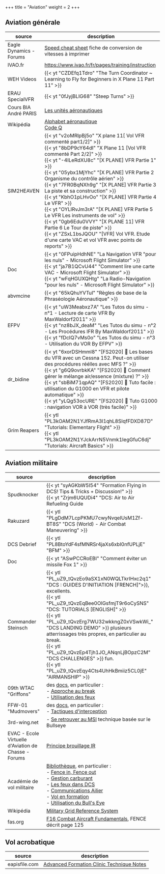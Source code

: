 +++
title = "Aviation"
weight = 2
+++

## Aviation générale
source       | description
------------ | -----------
Eagle Dynamics - Forums | [Speed cheat sheet](https://forums.eagle.ru/showthread.php?t=133980) fiche de conversion de vitesses à imprimer
IVAO.fr | https://www.ivao.fr/fr/pages/training/instruction
WEH Videos   | {{< yt "CZDEfq1Tdro" "The Turn Coordinator ~ Learning to Fly for Beginners in X Plane 11 Part 11" >}}
ERAU SpecialVFR | {{< yt "0fJyjBLIG68" "Steep Turns" >}}
Cours BIA André PARIS | [Les unités aéronautiques](https://www.acriv.org/fichiers/pdf/BIA/04-Navigation-Reglementation-Aeromedecine/Fiche-400-Les_Unites_Aeronautiques.pdf)
Wikipédia | [Alphabet aéronautique](https://fr.vikidia.org/wiki/Alphabet_a%C3%A9ronautique)<br /> [Code Q](https://fr.wikipedia.org/wiki/Code_Q)
SIM2HEAVEN | {{< yt "v2oMRlpBj5o" "X plane 11[ Vol VFR commenté part1/2]" >}}<br />{{< yt "8bDP9cY64dI" "X Plane 11 [Vol VFR commenté Part 2/2]" >}}<br />{{< yt "-4ILeRdXU8c" "[X PLANE] VFR Partie 1" >}}<br />{{< yt "05ybx1MjYhc" "[X PLANE] VFR Partie 2 Organisme du contrôle aérien" >}}<br />{{< yt "7FR0BqNXh9g" "[X PLANE] VFR Partie 3 La piste et sa construction" >}}<br />{{< yt "KbhO1pLHvOo" "[X PLANE] VFR Partie 4 Le VFR" >}}<br />{{< yt "OYLlRvJm3rA" "[X PLANE] VFR Partie 5 Le VFR Les instruments de vol" >}}<br />{{< yt "0gb6Edu0VVY" "[X PLANE 11] VFR Partie 6 Le Tour de piste" >}}<br />{{< yt "ZSxL1bsJQOU" "[VFR] Vol VFR. Etude d'une carte VAC et vol VFR avec points de reports" >}}
Doc | {{< yt "0FPuipHdhNE" "La Navigation VFR "pour les nuls" - Microsoft Flight Simulator" >}}<br />{{< yt "ja7B1QCvU44" "Comment lire une carte VAC - Microsoft Flight Simulator" >}}<br />{{< yt "wFqHGUXQHtg" "La Radio-Navigation "pour les nuls" - Microsoft Flight Simulator" >}}
abvmcine | {{< yt "65kQhuYVTuI" "Règles de base de la Phraséologie Aéronautique" >}}
EFPV | {{< yt "uW3Meabxz7A" "Les Tutos du simu - n°1 - Lecture de carte VFR By MaxWaldorf2011" >}}<br />{{< yt "nz8bJX_deaM" "Les Tutos du simu - n°2 - Les Procédures IFR By MaxWaldorf2011" >}}<br />{{< yt "fDcIQ7vMs0o" "Les Tutos du simu - n°3 - Utilisation du VOR By EFPV" >}}
dr_bidine | {{< yt "6xorDSHmml8" "[FS2020] 🛫 Les bases du VFR avec un Cessna 152. Peut-on utiliser des procédures réélles avec MFS ?" >}}<br />{{< yt "g6Q9ovrbkKA" "[FS2020] 🛫 Comment gérer le mélange air/essence (mixture) ?" >}}<br />{{< yt "sbBiM71qpAQ" "[FS2020] 🛫 Tuto facile : utilisation du G1000 en VFR et pilote automatique" >}}<br />{{< yt "yLQg53ocURE" "[FS2020] 🛫 Tuto G1000 : navigation VOR à VOR (très facile)" >}}
Grim Reapers | {{< ytl "PL3kOAM2N1YJfRmA3l1qhL8SIqfFDXD87D" "Tutorials: Elementary Flight" >}}<br /> {{< ytl "PL3kOAM2N1YJckArrN5Vnmk1IegGfuC6dj" "Tutorials: Aircraft Basics" >}}

## Aviation militaire
source       | description
------------ | -----------
Spudknocker  | {{< yt "syAGKbW5I54" "Formation Flying in DCS! Tips & Tricks + Discussion!" >}}<br /> {{< yt "Zrjm6UQUDi4" "DCS: Air to Air Refueling Guide | The Mental Game | Tips & Tricks" >}}<br />{{< yt "jOB-yVEm3Qg" "DCS World Low Level Penetration & Ridge Crossing Tutorial!" >}}<br />{{< yt "a2F91-RgREM" "SPEED IS LIFE! Tutorial on Surviving DCS World" >}}
Rakuzard     | {{< ytl "PLgDdM7LcpPKMU7cwyNvqeIUsM1Zf-BT8S" "DCS (World) - Air Combat Maneuvering" >}}
DCS Debrief  | {{< ytl "PL8BtoYdF4sfMNRSr4jaXs6xbI0nfUPLjE" "BFM" >}}
Doc          | {{< yt "ASwPCCRoEBI" "Comment éviter un missile Fox 1" >}}
Commander Steinsch | {{< ytl "PL_uZ9_tQvzEo9aSX1xN0WQLTkrIHxc2q1" "DCS : GUIDES D'INITIATION [FRENCH]">}}, excellents.<br /> {{< ytl "PL_uZ9_tQvzEqBee0OIGsfmjT9r6oCySNS" "DCS: TUTORIALS [ENGLISH]" >}}<br /> {{< ytl "PL_uZ9_tQvzErg7WU32wkkngZ0xVSwkWi_" "DCS LANDING DEMO" >}} plusieurs atterrissages très propres, en particulier au break.<br /> {{< ytl "PL_uZ9_tQvzEp4Tjh1JO_ANqnLjBOpzC2M" "DCS CHALLENGES" >}} fun.<br /> {{< ytl "PL_uZ9_tQvzEqy4Cts4UhHkBmiiz5CL0jE" "AIRMANSHIP" >}}
09th WTAC "Griffons" | des [docs](http://www.09thwtac.org/index.php?app=ccs&module=pages&section=pages&id=1&category=14), en particulier :<br />- [Approche au break](http://www.09thwtac.org/index.php?app=ccs&module=pages&section=pages&id=1&record=500)<br /> - [Utilisation des feux](http://www.09thwtac.org/index.php?app=ccs&module=pages&section=pages&id=1&record=498)
FFW-01 "Mudmovers" | des [docs](https://ffw-01.fr/formation/documentation.html), en particulier :<br /> - [Tactiques d'interception](https://www.ffw-01.fr/images/documentation/interne/air-air/tactiques_Interception.pdf)
3rd-wing.net | - [Se retrouver au MSI](https://www.3rd-wing.net/lofiversion/index.php?t11483.html) technique basée sur le Bullseye <br />
EVAC - Ecole Virtuelle d'Aviation de Chasse - Forums | [Principe brouillage IR](http://www.evac-fr.net/forums/lofiversion/index.php?t3047.html)
Académie de vol militaire | [Bibliothèque](http://avm-fr.com/documentations), en particulier : <br /> - [Fence in, Fence out](http://avm-fr.com/wiki/Fence+In+-+Fence+Out) <br /> - [Gestion carburant](http://avm-fr.com/wiki/Gestion+Carburant) <br /> - [Les feux dans DCS](http://avm-fr.com/wiki/Les+feux+dans+Digital+Combat+Simulator) <br /> - [Communications Ailier](http://avm-fr.com/docs/file/34/1-2-1%20Communications%20ailier.pdf)<br /> - [Vol en formation](http://avm-fr.com/docs/file/37/1-2-3%20Vol%20en%20formation.pdf)<br /> - [Utilisation du Bull's Eye](http://avm-fr.com/docs/file/50/3-1-1%20Bullseye.pdf)
Wikipédia    | [Military Grid Reference System](https://en.m.wikipedia.org/wiki/Military_Grid_Reference_System)
fas.org      | [F16 Combat Aircraft Fundamentals](https://fas.org/man/dod-101/sys/ac/docs/16v5.pdf), FENCE décrit page 125

## Vol acrobatique
source       | description
------------ | -----------
eapisfile.com |[Advanced Formation Clinic Technique Notes](https://www.eapisfile.com/Docs/Formation/PPT/Advanced%20Formation%20Clinic%20Technique%20Notes.pdf)
